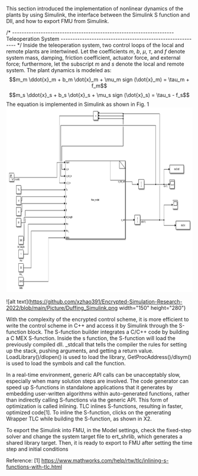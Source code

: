 This section introduced the implementation of nonlinear dynamics of the plants by using Simulink, the interface between the Simulink S function and Dll, and how to export FMU from Simulink. 

/* -------------------------------------------------------------------- Teleoperation System ----------------------------------------------------------- */
Inside the teleoperation system, two control loops of the local and remote plants are intertwined. Let the coefficients $m$, $b$, $\mu$, $\tau$, and $f$ denote system mass, damping, friction coefficient, actuator force, and external force; furthermore, let the subscript $m$ and $s$ denote the local and remote system.
The plant dynamics is modeled as:
     $$m_m \ddot{x}_m + b_m \dot{x}_m + \mu_m sign (\dot{x}_m) = \tau_m + f_m$$
     $$m_s \ddot{x}_s + b_s \dot{x}_s + \mu_s sign (\dot{x}_s) = \tau_s - f_s$$
The equation is implemented in Simulink as shown in Fig. 1 
<img src="https://github.com/xzhao391/Encrypted-Simulation-Research-2022/blob/main/Picture/Duffing_Simulink.png" width="750" height="500">

![alt text](https://github.com/xzhao391/Encrypted-Simulation-Research-2022/blob/main/Picture/Duffing_Simulink.png width="150" height="280")

With the complexity of the encrypted control scheme, it is more efficient to write the control scheme in C++ and access it by Simulink through the S-function block. The S-function builder integrates a C/C++ code by building a C MEX S-function. Inside the s function, the S-function will load the previously compiled dll. _stdcall that tells the compiler the rules for setting up the stack, pushing arguments, and getting a return value. LoadLibrary()/dlopen() is used to load the library, GetProcAddress()/dlsym() is used to load the symbols and call the function.

     
In a real-time environment, generic API calls can be unacceptably slow, especially when many solution steps are involved. The code generator can speed up S-functions in standalone applications that it generates by embedding user-written algorithms within auto-generated functions, rather than indirectly calling S-functions via the generic API. This form of optimization is called inlining. TLC inlines S-functions, resulting in faster, optimized code[1]. To inline the S-function, clicks on the generating Wrapper TLC while building the S-function, as shown in X2.  


To export the Simulink into FMU, in the Model settings, check the fixed-step solver and change the system target file to ert_shrlib, which generates a shared library target. Then, it is ready to export to FMU after setting the time step and initial conditions



Reference: 
[1] https://www.mathworks.com/help/rtw/tlc/inlining-s-functions-with-tlc.html
